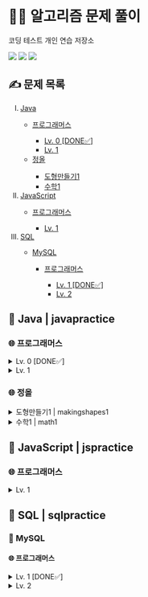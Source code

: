 <h1>👩‍💻 알고리즘 문제 풀이</h1>
코딩 테스트 개인 연습 저장소
<p>
  <img src="https://img.shields.io/badge/Java-ED8B00?style=for-the-badge&logo=openjdk&logoColor=white">
  <img src="https://img.shields.io/badge/javascript-F7DF1E?style=for-the-badge&logo=javascript&logoColor=black">
  <img src="https://img.shields.io/badge/MySQL-4479A1?style=for-the-badge&logo=MySQL&logoColor=white"/>
</p>

<h2>✍ 문제 목록</h2>
<ol type="I">
  <li><a href="#Java">Java</a></li>
  <ul>
    <li><a href="#프로그래머스">프로그래머스</a></li>
    <ul>
      <li><a href="#프로그래머스-0">Lv. 0 [DONE✅]</a></li>
      <li><a href="#프로그래머스-1">Lv. 1</a></li>
    </ul>
    <li><a href="#정올">정올</a></li>
    <ul>
      <li><a href="#정올-도형만들기1">도형만들기1</a></li>
      <li><a href="#정올-수학1">수학1</a></li>
    </ul>
  </ul>
  <li><a href="#JavaScript">JavaScript</a></li>
  <ul>
    <li><a href="#JS-프로그래머스">프로그래머스</a></li>
      <ul>
        <li><a href="#JS-프로그래머스-1">Lv. 1</a></li>
      </ul>
  </ul>
  <li><a href="#SQL">SQL</a></li>
  <ul>
    <li><a href="#MySQL">MySQL</a></li>
    <ul>
      <li><a href="#MySQL-프로그래머스">프로그래머스</a></li>
      <ul>
        <li><a href="#MySQL-프로그래머스-1">Lv. 1 [DONE✅]</a></li>
        <li><a href="#MySQL-프로그래머스-2">Lv. 2</a></li>
      </ul>
    </ul>
  </ul>
</ol>

<h2 id="Java">📑 Java | javapractice</h2>
<h3 id="프로그래머스">🌐 프로그래머스</h3>
<details id="프로그래머스-0">
  <summary>Lv. 0 [DONE✅]</summary>
  <p>
      <ol type="1">
        <li>몫 구하기 | Quotient</li>
        <li>나이 출력 | Age</li>
        <li>두 수의 차 | Difference</li>
        <li>숫자 비교하기 | Comparison</li>
        <li>나머지 구하기 | Remainder</li>
        <li>두 수의 곱 | Multiplication</li>
        <li>두 수의 합 | Addition</li>
        <li>두 수의 나눗셈 | Division</li>
        <li>각도기 | Angle</li>
        <li>짝수의 합 | EvenNumbers</li>
        <li>배열의 평균값 | Average</li>
        <li>양꼬치 | Store</li>
        <li>배열 원소의 길이 | Length</li>
        <li>배열 뒤집기 | ArrayOrder</li>
        <li>문자열 뒤집기 | StringOrder</li>
        <li>배열 자르기 | NewArray</li>
        <li>배열 두배 만들기 | Double</li>
        <li>편지 | CardSize</li>
        <li>특정 문자 제거하기 | NewString</li>
        <li>피자 나눠 먹기 (3) | Pizza</li>
        <li>짝수 홀수 개수 | EvenAndOdd</li>
        <li>삼각형의 완성조건 (1) | Triangle</li>
        <li>점의 위치 구하기 | Location</li>
        <li>최댓값 만들기 (1) | MaximumProduct</li>
        <li>모음 제거 | NoVowels</li>
        <li>배열의 유사도 | ArrayComparison</li>
        <li>피자 나눠 먹기 (1) | PizzaSlices</li>
        <li>머쓱이보다 키 큰 사람 | Height</li>
        <li>순서쌍의 개수 | Products</li>
        <li>중복된 숫자 개수 | Repeats</li>
        <li>문자열안에 문자열 | Occurrence</li>
        <li>문자 반복 출력하기 | Repetition</li>
        <li>아이스 아메리카노 | Americano</li>
        <li>옷가게 할인 받기 | Discount</li>
        <li>자릿수 더하기 | Number</li>
        <li>중앙값 구하기 | Middle</li>
        <li>짝수는 싫어요 | NoEvenNumbers</li>
        <li>숨어있는 숫자의 덧셈 (1) | ArraySum</li>
        <li>문자열을 정수로 변환하기 | IntegerConversion</li>
        <li>정수 부분 | DoubleToInteger</li>
        <li>n의 배수 | Multiple</li>
        <li>배열 비교하기 | ArrayLengthComparison</li>
        <li>n개 간격의 원소들 | Interval</li>
        <li>flag에 따라 다른 값 반환하기 | BooleanSolution</li>
        <li>n 번째 원소까지 | ArrayElements</li>
        <li>정수 찾기 | ArrayListCheck</li>
        <li>n 번째 원소부터 | Elements</li>
        <li>마지막 두 원소 | ElementComparison</li>
        <li>길이에 따른 연산 | SumOrProduct</li>
        <li>문자열의 뒤의 n글자 | Substring</li>
        <li>첫 번째로 나오는 음수 | FirstNegativeNumber</li>
        <li>문자열 정수의 합 | StringSum</li>
        <li>문자열의 앞의 n글자 | SubstringIndex</li>
        <li>부분 문자열인지 확인하기 | SubstringCheck</li>
        <li>공배수 | Multiples</li>
        <li>조건에 맞게 수열 변환하기 1 | ProductOrQuotient</li>
        <li>수 조작하기 1 | NewSum</li>
        <li>문자열 곱하기 | Appendment</li>
        <li>제곱수 판별하기 | SquareNumber</li>
        <li>소문자로 바꾸기 | Lowercase</li>
        <li>대문자로 바꾸기 | Uppercase</li>
        <li>문자열로 변환 | StringConversion</li>
        <li>공백으로 구분하기 1 | StringArray</li>
        <li>rny_string | LetterConversion</li>
        <li>n보다 커질 때까지 더하기 | SumLimit</li>
        <li>접미사인지 확인하기 | Suffix</li>
        <li>원소들의 곱과 합 | SumComparison</li>
        <li>A 강조하기 | Emphasis</li>
        <li>배열의 길이에 따라 다른 연산하기 | ArrayLength</li>
        <li>문자열 붙여서 출력하기 | Space</li>
        <li>조건에 맞게 수열 변환하기 3 | NewArrayElements</li>
        <li>더 크게 합치기 | NewNumber</li>
        <li>이어 붙인 수 | SumOfNumbers</li>
        <li>접두사인지 확인하기 | Prefix</li>
        <li>주사위 게임 1 | Dice</li>
        <li>원하는 문자열 찾기 | StringInclusion</li>
        <li>카운트 다운 | Countdown</li>
        <li>글자 이어 붙여 문자열 만들기 | StringIndex</li>
        <li>공백으로 구분하기 2 | NewStringArray</li>
        <li>카운트 업 | Count</li>
        <li>배열의 원소만큼 추가하기 | ArrayManipulation</li>
        <li>꼬리 문자열 | StringElimination</li>
        <li>배열에서 문자열 대소문자 변환하기 | EvenAndOddIndexes</li>
        <li>특정한 문자를 대문자로 바꾸기 | UppercaseLetter</li>
        <li>부분 문자열 | SpecifiedSubstring</li>
        <li>문자열 바꿔서 찾기 | SubstringChange</li>
        <li>배열 만들기 1 | MultiplesInArray</li>
        <li>5명씩 | RollercoasterLine</li>
        <li>뒤에서 5등까지 | SmallestNumbers</li>
        <li>세균 증식 | Bacteria</li>
        <li>뒤에서 5등 위로 | LargestNumbers</li>
        <li>홀짝에 따라 다른 값 반환하기 | Operation</li>
        <li>할 일 목록 | ToDoList</li>
        <li>0 떼기 | Zero</li>
        <li>홀수 vs 짝수 | BiggerSum</li>
        <li>순서 바꾸기 | NewOrder</li>
        <li>배열의 원소 삭제하기 | ElementElimination</li>
        <li>홀짝 구분하기 | PrintedSolution</li>
        <li>부분 문자열 이어 붙여 문자열 만들기 | StringFromArray</li>
        <li>문자열 출력하기 | PrintedString</li>
        <li>a와 b 출력하기 | AAndB</li>
        <li>문자열 반복해서 출력하기 | RepeatedString</li>
        <li>대소문자 바꿔서 출력하기 | UpperAndLowercase</li>
        <li>특수문자 출력하기 | SpecialCharacters</li>
        <li>덧셈식 출력하기 | AdditionEquation</li>
        <li>문자열 돌리기 | Line</li>
        <li>문자열 겹쳐쓰기 | OverwrittenString</li>
        <li>문자열 섞기 | ShuffledString</li>
        <li>문자 리스트를 문자열로 변환하기 | ArrayToString</li>
        <li>두 수의 연산값 비교하기 | OperationValueComparison</li>
        <li>조건 문자열 | InequalityRelations</li>
        <li>코드 처리하기 | Indexes</li>
        <li>등차수열의 특정한 항만 더하기 | ArithmeticSequence</li>
        <li>수 조작하기 2 | NumLog</li>
        <li>수열과 구간 쿼리 2 | Queries</li>
        <li>수열과 구간 쿼리 3 | RearrangedArray</li>
        <li>주사위 게임 2 | ThreeDice</li>
        <li>수열과 구간 쿼리 4 | TwoDimensionalArray</li>
        <li>n의 배수 고르기 | ReturnedMultiples</li>
        <li>대문자와 소문자 | Capitalization</li>
        <li>개미 군단 | AntColony</li>
        <li>가위 바위 보 | RockPaperScissors</li>
        <li>암호 해독 | Decryption</li>
        <li>최댓값 만들기 (2) | MaximumValue</li>
        <li>x 사이의 개수 | NumbersInBetween</li>
        <li>직각삼각형 출력하기 | AsteriskTriangle</li>
        <li>가장 큰 수 찾기 | LargestNumberAndIndex</li>
        <li>외계행성의 나이 | NumbersToLetters</li>
        <li>콜라츠 수열 만들기 | ColatzSequence</li>
        <li>문자열 정렬하기 (1) | SortedString</li>
        <li>약수 구하기 | Divisors</li>
        <li>인덱스 바꾸기 | IndexChange</li>
        <li>ad 제거하기 | RemovedString</li>
        <li>문자열 잘라서 정렬하기 | TruncatedString</li>
        <li>간단한 식 계산하기 | SimpleExpressions</li>
        <li>주사위의 개수 | NumberOfDice</li>
        <li>배열 회전시키기 | RotatedArray</li>
        <li>가까운 1 찾기 | NearestOne</li>
        <li>특별한 이차원 배열 1 | TwoDimensionalArrays</li>
        <li>특별한 이차원 배열 2 | TwoDimensionalArrayRequirement</li>
        <li>l로 만들기 | ChangedString</li>
        <li>배열 만들기 3 | Intervals</li>
        <li>접미사 배열 | SuffixArray</li>
        <li>피자 나눠 먹기 (2) | PizzaBoxes</li>
        <li>숫자 찾기 | NumberInclusion</li>
        <li>369게임 | ThreeSixNineGame</li>
        <li>9로 나눈 나머지 | RemainderFormula</li>
        <li>문자열 정렬하기 (2) | OrderedString</li>
        <li>합성수 찾기 | CompositeNumber</li>
        <li>수열과 구간 쿼리 1 | TweakedArray</li>
        <li>세로 읽기 | VerticalColumn</li>
        <li>날짜 비교하기 | Weather</li>
        <li>중복된 문자 제거 | DuplicateLetters</li>
        <li>글자 지우기 | ConcatenatedString</li>
        <li>이차원 배열 대각선 순회하기 | Board</li>
        <li>빈 배열에 추가, 삭제하기 | EmptyArray</li>
        <li>문자열 뒤집기 | FlippedString</li>
        <li>1로 만들기 | One</li>
        <li>특정 문자열로 끝나는 가장 긴 부분 문자열 찾기 | LongestSubstring</li>
        <li>2차원으로 만들기 | OneToTwoDimensionalArray</li>
        <li>A로 B 만들기 | AToB</li>
        <li>팩토리얼 | Factorial</li>
        <li>모스부호 (1) | MorseCode</li>
        <li>k의 개수 | KCount</li>
        <li>문자열이 몇 번 등장하는지 세기 | StringCount</li>
        <li>배열 만들기 5 | SubstringArray</li>
        <li>가까운 수 | ClosestNumber</li>
        <li>숨어있는 숫자의 덧셈 (2) | HiddenSum</li>
        <li>세 개의 구분자 | Separators</li>
        <li>진료 순서 정하기 | PriorityLevel</li>
        <li>한 번만 등장한 문자 | Once</li>
        <li>배열의 길이를 2의 거듭제곱으로 만들기 | ChangedArrayLength</li>
        <li>간단한 논리 연산 | LogicalOperations</li>
        <li>2의 영역 | Two</li>
        <li>문자열 묶기 | StringLength</li>
        <li>리스트 자르기 | SlicedArray</li>
        <li>컨트롤 제트 | CtrlZ</li>
        <li>7의 개수 | Seven</li>
        <li>이진수 더하기 | BinaryNumberAddition</li>
        <li>커피 심부름 | Coffee</li>
        <li>qr code | QRCode</li>
        <li>조건에 맞게 수열 변환하기 2 | SequenceConversion</li>
        <li>소인수분해 | Factorization</li>
        <li>잘라서 배열로 저장하기 | StringToArray</li>
        <li>문자 개수 세기 | LetterCount</li>
        <li>배열 만들기 4 | IntegerArray</li>
        <li>공 던지기 | BallGame</li>
        <li>문자열 계산하기 | MathematicalSolution</li>
        <li>영어가 싫어요 | StringToNumber</li>
        <li>두 수의 합 | Total</li>
        <li>왼쪽 오른쪽 | LeftRight</li>
        <li>구슬을 나누는 경우의 수 | Marbles</li>
        <li>삼각형의 완성조건 (2) | TriangleConditions</li>
        <li>배열 만들기 6 | ArrayConditions</li>
        <li>문자열 여러 번 뒤집기 | ReversedIndex</li>
        <li>무작위로 K개의 수 뽑기 | RandomNumbers</li>
        <li>그림 확대 | ResizedImage</li>
        <li>외계어 사전 | Dictionary</li>
        <li>정사각형으로 만들기 | Square</li>
        <li>종이 자르기 | Paper</li>
        <li>캐릭터의 좌표 | Game</li>
        <li>직사각형 넓이 구하기 | Area</li>
        <li>로그인 성공? | Login</li>
        <li>등수 매기기 | Rankings</li>
        <li>치킨 쿠폰 | Chicken</li>
        <li>전국 대회 선발 고사 | CompetitionParticipation</li>
        <li>유한소수 판별하기 | FiniteDecimal</li>
        <li>저주의 숫자 3 | CursedNumber</li>
        <li>문자열 밀기 | Push</li>
        <li>특이한 정렬 | SortedArray</li>
        <li>배열 만들기 2 | AscendingOrder</li>
        <li>다항식 더하기 | Polynomials</li>
        <li>최빈값 구하기 | Mode</li>
        <li>배열 조각하기 | ArrayChange</li>
        <li>OX퀴즈 | OXQuiz</li>
        <li>다음에 올 숫자 | NextNumber</li>
        <li>연속된 수의 합 | SumOfConsecutiveNumbers</li>
        <li>분수의 덧셈 | FractionSum</li>
        <li>안전지대 | SafeZone</li>
        <li>주사위 게임 3 | FourDice</li>
        <li>겹치는 선분의 길이 | Overlap</li>
        <li>평행 | Parallel</li>
        <li>정수를 나선형으로 배치하기 | Spiral</li>
        <li>옹알이 (1) | Babbling</li>
        <li>[PCCE 기출문제] 1번 / 출력 | Output</li>
        <li>[PCCE 기출문제] 2번 / 피타고라스의 정리 | PythagoreanTheorem</li>
        <li>[PCCE 기출문제] 3번 / 나이 계산 | AgeCalculation</li>
        <li>[PCCE 기출문제] 4번 / 저축 | Savings</li>
        <li>[PCCE 기출문제] 5번 / 산책 | Walk</li>
        <li>[PCCE 기출문제] 6번 / 가채점 | PreliminaryResults</li>
        <li>[PCCE 기출문제] 7번 / 가습기 | Humidifier</li>
        <li>[PCCE 기출문제] 8번 / 창고 정리 | WarehouseOrganization</li>
      </ol>
  </p>
</details>
<details id="프로그래머스-1">
  <summary>Lv. 1</summary>
  <p>
    <ol type="1">
      <li>자릿수 더하기 | Digits</li>
      <li>나머지가 1이 되는 수 찾기 | Remainder</li>
      <li>짝수와 홀수 | Parity</li>
      <li>약수의 합 | Divisor</li>
      <li>평균 구하기 | Average</li>
      <li>x만큼 간격이 있는 n개의 숫자 | Incrementer</li>
      <li>자연수 뒤집어 배열로 만들기 | Array</li>
      <li>문자열 내 p와 y의 개수 | Equal</li>
      <li>문자열을 정수로 바꾸기 | Conversion</li>
      <li>정수 제곱근 판별 | SquareRoot</li>
      <li>정수 내림차순으로 배치하기 | DescendingOrder</li>
      <li>하샤드 수 | HarshadNumber</li>
      <li>두 정수 사이의 합 | Sum</li>
      <li>콜라츠 추측 | CollatzConjecture</li>
      <li>서울에서 김서방 찾기 | Kim</li>
      <li>나누어 떨어지는 숫자 배열 | DivisibleArray</li>
      <li>음양 더하기 | Addition</li>
      <li>핸드폰 번호 가리기 | PhoneNumber</li>
      <li>없는 숫자 더하기 | Numbers</li>
      <li>제일 작은 수 제거하기 | NewArray</li>
    </ol>
  </p>
</details>

<h3 id="정올">🌐 정올</h3>
<details id="정올-도형만들기1">
  <summary>도형만들기1 | makingshapes1</summary>
  <p>
    <ol type="1">
      <li>1291 구구단 | Gugudan1291</li>
      <li>1341 구구단2 | Gugudan1341</li>
      <li>1303 숫자사각형1 | NumberRectangle1303</li>
      <li>1856 숫자사각형2 | NumberRectangle1856</li>
      <li>1304 숫자사각형3 | NumberRectangle1304</li>
      <li>2046 숫자사격형4 | NumberRectangle2046</li>
      <li>1307 문자사각형1 | TextRectangle1307</li>
      <li>1314 문자사각형2 | TextRectangle1314</li>
      <li>1338 문자삼각형1 | TextTriangle1338</li>
      <li>1339 문자삼각형2 | TextTriangle1339</li>
    </ol>
  </p>
</details>
<details id="정올-수학1">
  <summary>수학1 | math1</summary>
  <p>
    <ol type="1">
      <li>1692 곱셈 | Multiplication1692</li>
      <li>1430 숫자의 개수 | NumberOfDigits1430</li>
      <li>1071 약수와 배수 | FactorsAndMultiples1071</li>
      <li>1402 약수 구하기 | FindingFactors1402</li>
    </ol>
  </p>
</details>

<h2 id="JavaScript">📑 JavaScript | jspractice </h2>
<h3 id="JS-프로그래머스">🌐 프로그래머스</h3>
<details id="JS-프로그래머스-1">
  <summary>Lv. 1</summary>
  <p>
    <ol type="1">
      <li>자연수 뒤집어 배열로 만들기 | array</li>
      <li>문자열 내 p와 y의 개수 | equal</li>
      <li>문자열을 정수로 바꾸기 | conversion</li>
      <li>정수 제곱근 판별 | squareRoot</li>
      <li>정수 내림차순으로 배치하기 | descendingOrder</li>
    </ol>
  </p>
</details>

<h2 id="SQL">📑 SQL | sqlpractice </h2>
<h3 id="MySQL">🔖 MySQL</h3>
<h4 id="MySQL-프로그래머스">🌐 프로그래머스</h4>
<details id="MySQL-프로그래머스-1">
  <summary>Lv. 1 [DONE✅]</summary>
  <p>
    <ul>
      <li>SELECT</li>
      <ol type="1">
        <li>여러 기준으로 정렬하기</li>
        <li>어린 동물 찾기</li>
        <li>아픈 동물 찾기</li>
        <li>동물의 아이디와 이름</li>
        <li>역순 정렬하기</li>
        <li>상위 n개 레코드</li>
        <li>강원도에 위치한 생산공장 목록 출력하기</li>
        <li>조건에 맞는 회원수 구하기</li>
        <li>흉부외과 또는 일반외과 의사 목록 출력하기</li>
        <li>12세 이하인 여자 환자 목록 출력하기</li>
        <li>인기있는 아이스크림</li>
        <li>조건에 맞는 도서 리스트 출력하기</li>
        <li>모든 레코드 조회하기</li>
        <li>평균 일일 대여 요금 구하기</li>
        <li>과일로 만든 아이스크림 고르기</li>
        <li>조건에 부합하는 중고거래 댓글 조회하기</li>
      </ol>
      <li>IS NULL</li>
      <ol type="1">
        <li>이름이 있는 동물의 아이디</li>
        <li>나이 정보가 없는 회원 수 구하기</li>
        <li>경기도에 위치한 식품창고 목록 출력하기</li>
        <li>이름이 없는 동물의 아이디</li>
      </ol>
      <li>SUM, MAX, MIN</li>
      <ol type="1">
        <li>가장 비싼 상품 구하기</li>
        <li>최댓값 구하기</li>
      </ol>
      <li>String, Date</li>
      <ol type="1">
        <li>특정 옵션이 포함된 자동차 리스트 구하기</li>
        <li>자동차 대여 기록에서 장기/단기 대여 구분하기</li>
      </ol>
    </ul>
  </p>
</details>
<details id="MySQL-프로그래머스-2">
  <summary>Lv. 2</summary>
  <p>
    <ul>
      <li>SUM, MAX, MIN</li>
      <ol type="1">
        <li>동물 수 구하기</li>
        <li>최솟값 구하기</li>
      </ol>
    </ul>
  </p>
</details>
